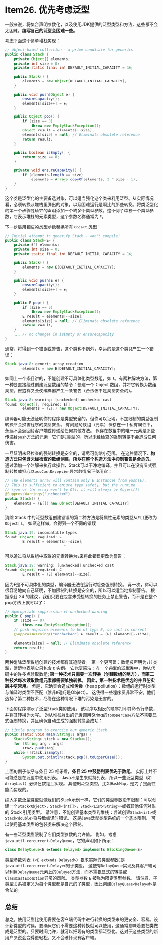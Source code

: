 # Item26. 优先考虑泛型



一般来说，将集合声明参数化，以及使用JDK提供的泛型类型和方法，这些都不会太困难。**编写自己的泛型会困难一些。**



考虑下面这个简单堆栈实现：

```java
// Object-based collection - a prime candidate for generics
public class Stack {
    private Object[] elements;
    private int size = 0;
    private static final int DEFAULT_INITIAL_CAPACITY = 16;

    public Stack() {
        elements = new Object[DEFAULT_INITIAL_CAPACITY];
    }

    public void push(Object e) {
        ensureCapacity();
        elements[size++] = e;
    }

    public Object pop() {
        if (size == 0)
            throw new EmptyStackException();
        Object result = elements[--size];
        elements[size] = null; // Eliminate obsolete reference
        return result;
    }

    public boolean isEmpty() {
        return size == 0;
    }

    private void ensureCapacity() {
        if (elements.length == size)
            elements = Arrays.copyOf(elements, 2 * size + 1);
    }
}
```



这个类是泛型化的主要备选对象，可以适当强化这个类来利用泛型。从实际情况看，必须转换从堆栈里弹出的对象，以及困难运行是啊比的那些转换。将类泛型化的第一个步骤是给它的声明添加一个或多个类型参数。这个例子中有一个类型参数，它表示堆栈的元素类型，这个参数名称通常为 `E`。



下一步是用相应的类型参数替换所有 `Object` 类型：



```java
// Initial attempt to generify Stack - won't compile!
public class Stack<E> {
    private E[] elements;
    private int size = 0;
    private static final int DEFAULT_INITIAL_CAPACITY = 16;

    public Stack() {
        elements = new E[DEFAULT_INITIAL_CAPACITY];
    }

    public void push(E e) {
        ensureCapacity();
        elements[size++] = e;
    }

    public E pop() {
        if (size == 0)
            throw new EmptyStackException();
        E result = elements[--size];
        elements[size] = null; // Eliminate obsolete reference
        return result;
    }
    ... // no changes in isEmpty or ensureCapacity
}
```



通常，将得到一个错误或警告，这个类也不例外，幸运的是这个类只产生一个错误：

```java
Stack.java:8: generic array creation
        elements = new E[DEFAULT_INITIAL_CAPACITY];
```



如同上一个条目讲的，不能创建不可具体化类型数组，如 `E`。有两种解决方法，第一种是直接绕过创建泛型数组的禁令：创建一个 Object 数组，并将它转换为数组类型，但这样又会使编译器产生一条警告（合法但不是类型安全的）。



```java
Stack.java:8: warning: [unchecked] unchecked cast
found: Object[], required: E[]
        elements = (E[]) new Object[DEFAULT_INITIAL_CAPACITY];
```



编译器可能无法证明你的程序是类型安全的，但你可以证明，不加限制的类型强制转换不会损害程序的类型安全。 有问题的数组（元素）保存在一个私有属性中，永远不会返回给客户端或传递给任何其他方法。 保存在数组中的唯一元素是那些传递给`push`方法的元素，它们是`E`类型的，所以未经检查的强制转换不会造成任何伤害。



一旦证明未经检查的强制转换是安全的，请尽可能缩小范围。 在这种情况下，**构造方法只包含未经检查的数组创建，所以在整个构造方法中抑制警告是合适的**。 通过添加一个注解来执行此操作，Stack可以干净地编译，并且可以在没有显式强制转换或担心`ClassCastException`异常的情况下使用它：



```java
// The elements array will contain only E instances from push(E).
// This is sufficient to ensure type safety, but the runtime
// type of the array won't be E[]; it will always be Object[]!
@SuppressWarnings("unchecked")
public Stack() {
    elements = (E[]) new Object[DEFAULT_INITIAL_CAPACITY];
}
```



消除 Stack 中的泛型数组创建错误的第二种方法是将属性元素的类型从`E[]`更改为`Object[]`。 如果这样做，会得到一个不同的错误：



```java
Stack.java:19: incompatible types
found: Object, required: E
        E result = elements[--size];
                           ^
```

可以通过将从数组中取得的元素转换为`E`来将此错误更改为警告：



```java
Stack.java:19: warning: [unchecked] unchecked cast
found: Object, required: E
        E result = (E) elements[--size];
```



因为E是不可具体化的类型，编译器无法在运行时检查强制转换。 再一次，你可以很容易地向自己证明，不加限制的转换是安全的，所以可以适当地抑制警告。 根据条目 24 的建议，我们只要在包含未受检转换的任务上禁止警告，而不是在整个pop方法上就可以了：



```java
// Appropriate suppression of unchecked warning
public E pop() {
    if (size == 0)
        throw new EmptyStackException();
    // push requires elements to be of type E, so cast is correct
    @SuppressWarnings("unchecked") E result = (E) elements[--size];
    
    elements[size] = null; // Eliminate obsolete reference
    return result;
}
```





两种消除泛型数组创建的技术都有其追随者。 第一个更可读：数组被声明为`E[]`类型，清楚地表明它只包含 `E` 实例。 它也更简洁：在一个典型的泛型类中，你从代码中的许多点读取数组; **第一种技术只需要一次转换（创建数组的地方），而第二种技术每次读取数组元素都需要单独转换。 因此，第一种技术是优选的并且在实践中更常用。** 但是，它确实会造成**堆污染**（heap pollution）：数组的运行时类型与编译时类型不匹配（除非`E`碰巧是Object）。 这使得一些程序员非常不安，他们选择了第二种技术，尽管在这种情况下堆的污染是无害的。



下面的程序演示了泛型`Stack`类的使用。 该程序以相反的顺序打印其命令行参数，并将其转换为大写。 对从堆栈弹出的元素调用String的`toUpperCase`方法不需要显式强制转换，并且确保自动生成的强制转换会成功：



```java
// Little program to exercise our generic Stack
public static void main(String[] args) {
    Stack<String> stack = new Stack<>();
    for (String arg : args)
        stack.push(arg);
    while (!stack.isEmpty())
        System.out.println(stack.pop().toUpperCase());
}
```



上面的例子似乎与条目 25 相矛盾，**条目 25 中鼓励列表优先于数组**。 实际上并不可能总是在泛型中使用列表。 Java不是生来就持列表，所以一些泛型类型（如`ArrayList`）必须在数组上实现。 其他的泛型类型，比如`HashMap`，是为了提高性能而实现的。

绝大多数泛型类型就像我们的Stack示例一样，它们的类型参数没有限制：可以创建一个`Stack<Object>`，`Stack<int[]>`，`Stack<List<String>>`或者其他任何对象的 Stack 引用类型。 请注意，不能创建基本类型的堆栈：尝试创建`Stack<int>`或`Stack<double>`将导致编译时错误。 这是Java泛型类型系统的一个基本限制。 可以使用基本类型的包装类来解决这个限制。



有一些泛型类型限制了它们类型参数的允许值。 例如，考虑 `java.util.concurrent.DelayQueue`，它的声明如下所示：



```java
class DelayQueue<E extends Delayed> implements BlockingQueue<E>
```



类型参数列表（`<E extends Delayed>`）要求实际的类型参数`E`是`java.util.concurrent.Delayed`的子类型。 这使得`DelayQueue`实现及其客户端可以利用`DelayQueue`元素上的`Delayed`方法，而不需要显式的转换或`ClassCastException`异常的风险。 类型参数 `E` 被称为限定类型参数。 请注意，子类型关系被定义为每个类型都是自己的子类型，因此创建`DelayQueue<Delayed>`是合法的。



## 总结



总之，使用泛型比使用需要在客户端代码中进行转换的类型来的更安全、容易。设计新类型的时候，要确保它们不需要这种转换就可以使用，这通常意味着要把类做成是泛型的。只要时间允许，就可以把现有的类型都泛型化。这对于这些类型的新用户来说会变得更轻松，又不会破怀现有客户端。



